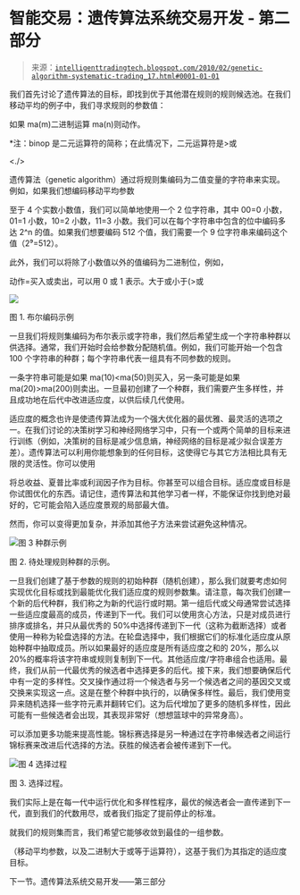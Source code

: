 <!--yml

类别：未分类

date: 2024-05-18 04:46:47

-->

# 智能交易：遗传算法系统交易开发 - 第二部分

> 来源：[`intelligenttradingtech.blogspot.com/2010/02/genetic-algorithm-systematic-trading_17.html#0001-01-01`](http://intelligenttradingtech.blogspot.com/2010/02/genetic-algorithm-systematic-trading_17.html#0001-01-01)

我们首先讨论了遗传算法的目标，即找到优于其他潜在规则的规则候选池。在我们移动平均的例子中，我们寻求规则的参数值：

如果 ma(m)二进制运算 ma(n)则动作。

*注：binop 是二元运算符的简称；在此情况下，二元运算符是>或

<./>

遗传算法（genetic algorithm）通过将规则集编码为二值变量的字符串来实现。例如，如果我们想编码移动平均参数

至于 4 个实数小数值，我们可以简单地使用一个 2 位字符串，其中 00=0 小数，01=1 小数，10=2 小数，11=3 小数。我们可以在每个字符串中包含的位中编码多达 2^n 的值。如果我们想要编码 512 个值，我们需要一个 9 位字符串来编码这个值（2⁹=512）。

此外，我们可以将除了小数值以外的值编码为二进制位，例如，

动作=买入或卖出，可以用 0 或 1 表示。大于或小于(>或

![](https://blogger.googleusercontent.com/img/b/R29vZ2xl/AVvXsEgxfZYeuCwy8St-m4kYQ55Zo2n1qvdmIaDsc13VcKaFuuzfx-hV0YV3JLtuvxtFIRgUKvDYi1_6u24HR-My851ysQSCnWjeaYbZqBNzrpG9rJGrcdAUNBZXKE1z6U4Zjvwf-ztaAczML4E/s1600-h/fig_2boolencodinga.jpg)

图 1. 布尔编码示例

一旦我们将规则集编码为布尔表示或字符串，我们然后希望生成一个字符串种群以供选择。通常，我们开始时会给参数分配随机值。例如，我们可能开始一个包含 100 个字符串的种群；每个字符串代表一组具有不同参数的规则。

一条字符串可能是如果 ma(10)<ma(50)则买入，另一条可能是如果 ma(20)>ma(200)则卖出。一旦最初创建了一个种群，我们需要产生多样性，并且成功地在后代中改进适应度，以供后续几代使用。

适应度的概念也许是使遗传算法成为一个强大优化器的最优雅、最灵活的选项之一。在我们讨论的决策树学习和神经网络学习中，只有一个或两个简单的目标来进行训练（例如，决策树的目标是减少信息熵，神经网络的目标是减少拟合误差方差）。遗传算法可以利用你能想象到的任何目标，这使得它与其它方法相比具有无限的灵活性。你可以使用

将总收益、夏普比率或利润因子作为目标。你甚至可以组合目标。适应度或目标是你试图优化的东西。请记住，遗传算法和其他学习者一样，不能保证你找到绝对最好的，它可能会陷入适应度景观的局部最大值。

然而，你可以变得更加复杂，并添加其他子方法来尝试避免这种情况。

![图 3 种群示例](https://blogger.googleusercontent.com/img/b/R29vZ2xl/AVvXsEiStlHTG_XUfM-YOsjWwTa2AVBss1ihvD4cRoJ-jzQXMlKcJUECbJjB10P5s9Pi6bShb4Q_Rg0nE9SoSt-pv6ZCYlqE1fh5JK7GpkLHinFS8ilr_dRXzeKCKt0xX1LMcQ-NY8fxEvY3fdg/s1600-h/fig3populationa.jpg)

图 2. 待处理规则种群的示例。

一旦我们创建了基于参数的规则的初始种群（随机创建），那么我们就要考虑如何实现优化目标或找到最能优化我们适应度的规则参数集。请注意，每次我们创建一个新的后代种群，我们称之为新的代运行或时期。第一组后代或父母通常尝试选择一些适应度最高的成员，传递到下一代。我们可以使用贪心方法，只是对成员进行排序或排名，并只从最优秀的 50%中选择传递到下一代（这称为截断选择）或者使用一种称为轮盘选择的方法。在轮盘选择中，我们根据它们的标准化适应度从原始种群中抽取成员。所以如果最好的适应度是所有适应度之和的 20%，那么以 20%的概率将该字符串或规则复制到下一代。其他适应度/字符串组合也适用。最终，我们从前一代最优秀的候选者中选择更多的后代。接下来，我们想要确保后代中有一定的多样性。交叉操作通过将一个候选者与另一个候选者之间的基因交叉或交换来实现这一点。这是在整个种群中执行的，以确保多样性。最后，我们使用变异来随机选择一些字符元素并翻转它们。这为后代增加了更多的随机多样性，因此可能有一些候选者会出现，其表现非常好（想想篮球中的异常身高）。

可以添加更多功能来提高性能。锦标赛选择是另一种通过在字符串候选者之间运行锦标赛来改进后代选择的方法。获胜的候选者会被传递到下一代。

![图 4 选择过程](https://blogger.googleusercontent.com/img/b/R29vZ2xl/AVvXsEj1nZA61G1V5l_tXRfFpFPd2_q72-v0G-aq83ie2t4-dplC5FgpncOXIpu2UVQhXYLU4iyVbp-GHGNXVeuTY7rgbnzfMu0bYzTEPEnnwp6eo1vunaEhxf7y89Dl1NprQ8k_L9hxZy18VVY/s1600-h/fig4selection.jpg)

图 3. 选择过程。

我们实际上是在每一代中运行优化和多样性程序，最优的候选者会一直传递到下一代，直到我们的代数用尽，或者我们指定了提前停止的标准。

就我们的规则集而言，我们希望它能够收敛到最佳的一组参数。

（移动平均参数，以及二进制大于或等于运算符），这基于我们为其指定的适应度目标。

下一节。遗传算法系统交易开发——第三部分
